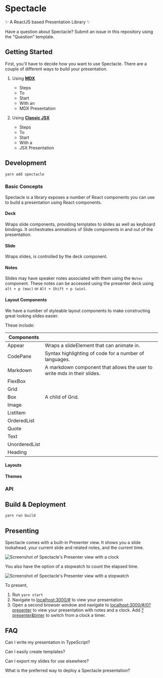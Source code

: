 # Spectacle

<!-- TODO BADGES -->

✨ A ReactJS based Presentation Library ✨

<!-- Looking for a quick preview of what you can do with Spectacle? Check out our Live Demo deck [here](TODO). -->

Have a question about Spectacle? Submit an issue in this repository using the "Question" template.

<!--
## Table of Contents
TODO - automate this
-->

## Getting Started

First, you'll have to decide how you want to use Spectacle. There are a couple of different ways to build your presentation.

1. Using [**MDX**](https://mdxjs.com/)

   - Steps
   - To
   - Start
   - With an
   - MDX Presentation

2. Using [**Classic JSX**](https://reactjs.org/docs/introducing-jsx.html)

   - Steps
   - To
   - Start
   - With a
   - JSX Presentation

## Development

```sh
yarn add spectacle
```

### Basic Concepts

Spectacle is a library exposes a number of React components you can use to build a presentation using React components.

#### Deck

Wraps slide components, providing templates to slides as well as keyboard bindings. It orchestrates animations of Slide components in and out of the presentation.

#### Slide

Wraps slides, is controlled by the deck component.

#### Notes

Slides may have speaker notes associated with them using the `Notes` component. These notes can be accessed using the presenter deck using `alt + p (mac)` or `Alt + Shift + p (win)`.

#### Layout Components

We have a number of styleable layout components to make constructing great looking slides easier.

These include:

| Components    |                                                                         |
| ------------- | ----------------------------------------------------------------------- |
| Appear        | Wraps a slideElement that can animate in.                               |
| CodePane      | Syntax highlighting of code for a number of languages.                  |
| Markdown      | A markdown component that allows the user to write mdx in their slides. |
| FlexBox       |                                                                         |
| Grid          |                                                                         |
| Box           | A child of Grid.                                                        |
| Image         |                                                                         |
| ListItem      |                                                                         |
| OrderedList   |                                                                         |
| Quote         |                                                                         |
| Text          |                                                                         |
| UnorderedList |                                                                         |
| Heading       |                                                                         |

#### Layouts

#### Themes

### API

## Build & Deployment

<!-- TODO will we have an out-of-the-box solution for deployment? -->

```sh
yarn run build
```

## Presenting

Spectacle comes with a built-in Presenter view. It shows you a slide lookahead, your current slide and related notes, and the current time.

![Screenshot of Spectacle's Presenter view with a clock](TODO)

You also have the option of a stopwatch to count the elapsed time.

![Screenshot of Spectacle's Presenter view with a stopwatch](TODO)

To present,

1. Run `yarn start`
2. Navigate to [localhost:3000/#](https://localhost:3000/#) to view your presentation
3. Open a second browser window and navigate to [localhost:3000/#/0?presenter](http://localhost:3000/#/0?presenter) to view your presentation with notes and a clock. Add [?presenter&timer](http://localhost:3000/#/0?presenter&timer) to switch from a clock a timer.

## FAQ

Can I write my presentation in TypeScript?

Can I easily create templates?

Can I export my slides for use elsewhere?

What is the preferred way to deploy a Spectacle presentation?
